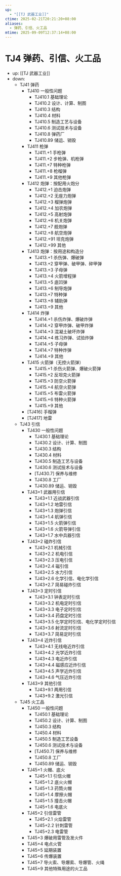 ```yaml
---
up:
  - "[[TJ 武器工业]]"
ctime: 2025-02-21T20:21:20+08:00
aliases:
  - 弹药、引信、火工品
mtime: 2025-09-09T12:37:14+08:00
---
```


# TJ4 弹药、引信、火工品

- up: [[TJ 武器工业]]
- down:	
	- TJ41 弹药
		- TJ410 一般性问题
			- TJ410.1 基础理论
			- TJ410.2 设计、计算、制图
			- TJ410.3 结构
			- TJ410.4 材料
			- TJ410.5 制造工艺与设备
			- TJ410.6 测试技术与设备
			- TJ410.8 弹药厂
			- TJ410.89 储运、销毁
		- TJ411 枪弹
			- TJ411.+1 手枪弹
			- TJ411.+2 步枪弹、机枪弹
			- TJ411.+7 特种枪弹
			- TJ411.+8 枪榴弹
			- TJ411.+9 其他枪弹
		- TJ412 炮弹：按配用火炮分
			- TJ412.+1 迫击炮弹
			- TJ412.+2 无座力炮弹
			- TJ412.+3 榴弹炮弹
			- TJ412.+4 加农炮弹
			- TJ412.+5 高射炮弹
			- TJ412.+6 机关炮弹
			- TJ412.+7 舰炮弹
			- TJ412.+8 航空炮弹
			- TJ412.+91 坦克炮弹
			- TJ412.+99 其他
		- TJ413 炮弹：按用途和构造分
			- TJ413.+1 杀伤弹、爆破弹
			- TJ413.+2 穿甲弹、破甲弹、碎甲弹
			- TJ413.+3 子母弹
			- TJ413.+4 火箭增程弹
			- TJ413.+5 底凹弹
			- TJ413.+6 制导炮弹
			- TJ413.+7 特种弹
			- TJ413.+8 辅助弹
			- TJ413.+9 其他
		- TJ414 炸弹
			- TJ414.+1 杀伤炸弹、爆破炸弹
			- TJ414.+2 穿甲炸弹、破甲炸弹
			- TJ414.+3 混凝土破坏炸弹
			- TJ414.+4 练习炸弹、试验炸弹
			- TJ414.+5 子母弹
			- TJ414.+7 特种炸弹
			- TJ414.+9 其他
		- TJ415 火箭弹（无控火箭弹）
			- TJ415.+1 杀伤火箭弹、爆破火箭弹
			- TJ415.+2 反坦克火箭弹
			- TJ415.+3 防空火箭弹
			- TJ415.+4 航空火箭弹
			- TJ415.+5 布雷火箭弹
			- TJ415.+6 特种火箭弹
			- TJ415.+9 其他
		- [TJ416] 手榴弹
		- [TJ417] 地雷
	- TJ43 引信
		- TJ430 一般性问题
			- TJ430.1 基础理论
			- TJ430.2 设计、计算、制图
			- TJ430.3 结构
			- TJ430.4 材料
			- TJ430.5 制造工艺与设备
			- TJ430.6 测试技术与设备
			- [TJ430.7] 保养与维修
			- TJ430.8 工厂
			- TJ430.89 储运、销毁
		- TJ43+1 武器用引信
			- TJ43+1.1 近战武器引信
			- TJ43+1.2 地雷引信
			- TJ43+1.3 炮弹引信
			- TJ43+1.4 航弹引信
			- TJ43+1.5 火箭弹引信
			- TJ43+1.6 火箭导弹引信
			- TJ43+1.7 水中兵器引信
		- TJ43+2 碰炸引信
			- TJ43+2.1 机械引信
			- TJ43+2.2 机电引信
			- TJ43+2.3 压电引信
			- TJ43+2.4 磁引信
			- TJ43+2.5 水力引信
			- TJ43+2.6 化学引信、电化学引信
			- TJ43+2.7 简易碰炸引信
		- TJ43+3 定时引信
			- TJ43+3.1 钟表定时引信
			- TJ43+3.2 机电定时引信
			- TJ43+3.3 电子定时引信
			- TJ43+3.4 药盘定时引信
			- TJ43+3.5 化学定时引信、电化学定时引信
			- TJ43+3.6 射流定时引信
			- TJ43+3.7 简易定时引信
		- TJ43+4 近炸引信
			- TJ43+4.1 无线电近炸引信
			- TJ43+4.2 光学近炸引信
			- TJ43+4.3 电近炸引信
			- TJ43+4.4 磁感应近炸引信
			- TJ43+4.5 声学近炸引信
			- TJ43+4.6 气压近炸引信
		- TJ43+9 其他引信
			- TJ43+9.1 两用引信
			- TJ43+9.2 激光引信
	- TJ45 火工品
		- TJ450 一般性问题
			- TJ450.1 基础理论
			- TJ450.2 设计、计算、制图
			- TJ450.3 结构
			- TJ450.4 材料
			- TJ450.5 制造工艺设备
			- TJ450.6 测试技术与设备
			- [TJ450.7] 保养与维修
			- TJ450.8 工厂
			- TJ450.89 储运、销毁
		- TJ45+1 火帽、底火
			- TJ45+1.1 引信火帽
			- TJ45+1.2 底火火帽
			- TJ45+1.3 药筒火帽
			- TJ45+1.4 摩擦火帽
			- TJ45+1.5 撞击火帽
			- TJ45+1.6 电底火
		- TJ45+2 引信雷管
			- TJ45+2.1 火焰雷管
			- TJ45+2.2 针刺雷管
			- TJ45+2.3 电雷管
		- TJ45+3 爆破用雷管及发火件
		- TJ45+4 电点火管
		- TJ45+5 延期装置
		- TJ45+6 传爆装置
		- TJ45+7 导火索、导爆索、导爆管、火绳
		- TJ45+9 其他特殊用途的火工品
